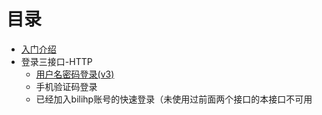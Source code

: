 # 目录

+ [入门介绍](intro.md)
+ 登录三接口-HTTP
    - [用户名密码登录(v3)](login/v3.md)
    - 手机验证码登录
    - 已经加入bilihp账号的快速登录（未使用过前面两个接口的本接口不可用
